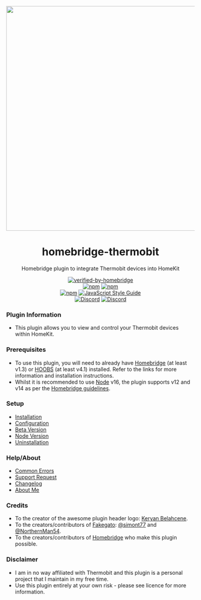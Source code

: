 <p align="center">
   <a href="https://github.com/bwp91/homebridge-thermobit"><img src="https://user-images.githubusercontent.com/43026681/139461380-5092c1d9-f658-4b64-87e5-72eecf03fb06.png" width="600px"></a>
</p>
<span align="center">

# homebridge-thermobit

Homebridge plugin to integrate Thermobit devices into HomeKit

[![verified-by-homebridge](https://badgen.net/badge/homebridge/verified/purple)](https://github.com/homebridge/homebridge/wiki/Verified-Plugins)  
[![npm](https://img.shields.io/npm/v/homebridge-thermobit/latest?label=latest)](https://www.npmjs.com/package/homebridge-thermobit)
[![npm](https://img.shields.io/npm/v/homebridge-thermobit/beta?label=beta)](https://github.com/bwp91/homebridge-thermobit/wiki/Beta-Version)  
[![npm](https://img.shields.io/npm/dt/homebridge-thermobit)](https://www.npmjs.com/package/homebridge-thermobit)
[![JavaScript Style Guide](https://img.shields.io/badge/code_style-standard-brightgreen.svg)](https://standardjs.com)  
[![Discord](https://img.shields.io/discord/784827113378676736?color=728ED5&logo=discord&label=bwp91-discord)](https://discord.com/channels/784827113378676736/784827113378676739)
[![Discord](https://img.shields.io/discord/432663330281226270?color=728ED5&logo=discord&label=hb-discord)](https://discord.com/channels/432663330281226270/742733745743855627)

</span>

### Plugin Information

- This plugin allows you to view and control your Thermobit devices within HomeKit.

### Prerequisites

- To use this plugin, you will need to already have [Homebridge](https://homebridge.io) (at least v1.3) or [HOOBS](https://hoobs.org) (at least v4.1) installed. Refer to the links for more information and installation instructions.
- Whilst it is recommended to use [Node](https://nodejs.org/en/) v16, the plugin supports v12 and v14 as per the [Homebridge guidelines](https://github.com/homebridge/homebridge/wiki/How-To-Update-Node.js).

### Setup

- [Installation](https://github.com/bwp91/homebridge-thermobit/wiki/Installation)
- [Configuration](https://github.com/bwp91/homebridge-thermobit/wiki/Configuration)
- [Beta Version](https://github.com/bwp91/homebridge-thermobit/wiki/Beta-Version)
- [Node Version](https://github.com/bwp91/homebridge-thermobit/wiki/Node-Version)
- [Uninstallation](https://github.com/bwp91/homebridge-thermobit/wiki/Uninstallation)

### Help/About

- [Common Errors](https://github.com/bwp91/homebridge-thermobit/wiki/Common-Errors)
- [Support Request](https://github.com/bwp91/homebridge-thermobit/issues/new/choose)
- [Changelog](https://github.com/bwp91/homebridge-thermobit/blob/latest/CHANGELOG.md)
- [About Me](https://github.com/sponsors/bwp91)

### Credits

- To the creator of the awesome plugin header logo: [Keryan Belahcene](https://www.instagram.com/keryan.me).
- To the creators/contributors of [Fakegato](https://github.com/simont77/fakegato-history): [@simont77](https://github.com/simont77) and [@NorthernMan54](https://github.com/NorthernMan54).
- To the creators/contributors of [Homebridge](https://homebridge.io) who make this plugin possible.

### Disclaimer

- I am in no way affiliated with Thermobit and this plugin is a personal project that I maintain in my free time.
- Use this plugin entirely at your own risk - please see licence for more information.
